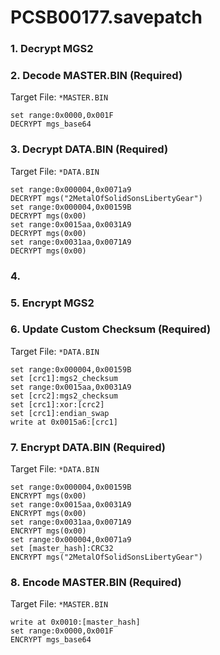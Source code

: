 # PCSB00177.savepatch

### 1. Decrypt MGS2
### 2. Decode MASTER.BIN (Required)

Target File: `*MASTER.BIN`

```
set range:0x0000,0x001F
DECRYPT mgs_base64
```

### 3. Decrypt DATA.BIN (Required)

Target File: `*DATA.BIN`

```
set range:0x000004,0x0071a9
DECRYPT mgs("2MetalOfSolidSonsLibertyGear")
set range:0x000004,0x00159B
DECRYPT mgs(0x00)
set range:0x0015aa,0x0031A9
DECRYPT mgs(0x00)
set range:0x0031aa,0x0071A9
DECRYPT mgs(0x00)
```

### 4. 
### 5. Encrypt MGS2
### 6. Update Custom Checksum (Required)

Target File: `*DATA.BIN`

```
set range:0x000004,0x00159B
set [crc1]:mgs2_checksum
set range:0x0015aa,0x0031A9
set [crc2]:mgs2_checksum
set [crc1]:xor:[crc2]
set [crc1]:endian_swap
write at 0x0015a6:[crc1]
```

### 7. Encrypt DATA.BIN (Required)

Target File: `*DATA.BIN`

```
set range:0x000004,0x00159B
ENCRYPT mgs(0x00)
set range:0x0015aa,0x0031A9
ENCRYPT mgs(0x00)
set range:0x0031aa,0x0071A9
ENCRYPT mgs(0x00)
set range:0x000004,0x0071a9
set [master_hash]:CRC32
ENCRYPT mgs("2MetalOfSolidSonsLibertyGear")
```

### 8. Encode MASTER.BIN (Required)

Target File: `*MASTER.BIN`

```
write at 0x0010:[master_hash]
set range:0x0000,0x001F
ENCRYPT mgs_base64
```

